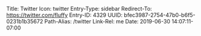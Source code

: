 Title: Twitter
Icon: twitter
Entry-Type: sidebar
Redirect-To: https://twitter.com/fluffy
Entry-ID: 4329
UUID: bfec3987-2754-47b0-b6f5-0231b1b35672
Path-Alias: /twitter
Link-Rel: me
Date: 2019-06-30 14:07:11-07:00

